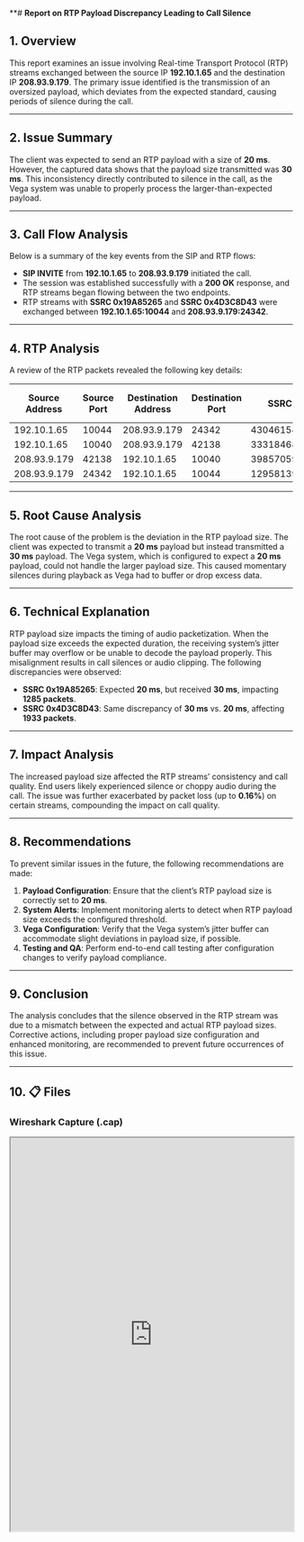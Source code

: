 **# **Report on RTP Payload Discrepancy Leading to Call Silence**

## **1. Overview**
This report examines an issue involving Real-time Transport Protocol (RTP) streams exchanged between the source IP **192.10.1.65** and the destination IP **208.93.9.179**. The primary issue identified is the transmission of an oversized payload, which deviates from the expected standard, causing periods of silence during the call.

---

## **2. Issue Summary**
The client was expected to send an RTP payload with a size of **20 ms**. However, the captured data shows that the payload size transmitted was **30 ms**. This inconsistency directly contributed to silence in the call, as the Vega system was unable to properly process the larger-than-expected payload.

---

## **3. Call Flow Analysis**
Below is a summary of the key events from the SIP and RTP flows:

- **SIP INVITE** from **192.10.1.65** to **208.93.9.179** initiated the call.
- The session was established successfully with a **200 OK** response, and RTP streams began flowing between the two endpoints.
- RTP streams with **SSRC 0x19A85265** and **SSRC 0x4D3C8D43** were exchanged between **192.10.1.65:10044** and **208.93.9.179:24342**.

---

## **4. RTP Analysis**
A review of the RTP packets revealed the following key details:

| **Source Address** | **Source Port** | **Destination Address** | **Destination Port** | **SSRC**       | **Start Time** | **Duration (s)** | **Payload** | **Packets** | **Lost** | **Min Delta (ms)** | **Mean Delta (ms)** | **Max Delta (ms)** | **Min Jitter** | **Mean Jitter** | **Max Jitter** | **Status**  | **SSRC Formatted** | **Lost %** |
|-------------------|-----------------|-----------------------|---------------------|----------------|-----------------|------------------|------------|------------|--------|-------------------|---------------------|--------------------|----------------|-----------------|-----------------|------------|-------------------|------------|
| 192.10.1.65       | 10044           | 208.93.9.179           | 24342               | 430461541      | 55.15717        | 38.651138         | g711U      | 1285       | 2      | 29.776             | 30.102               | 100.001             | 0.00244        | 0.09148         | 2.53189          | Problem    | 0x19a85265         | 0.16       |
| 192.10.1.65       | 10040           | 208.93.9.179           | 42138               | 3331846846     | 4.19609         | 32.870571         | g711U      | 1094       | 1      | 29.224             | 30.074               | 110.043             | 0.02354        | 0.08760         | 3.12769          | Problem    | 0xc697f2be         | 0.09       |
| 208.93.9.179      | 42138           | 192.10.1.65            | 10040               | 3985705944     | 4.18013         | 32.920705         | g711U      | 1645       | 2      | 16.118             | 20.025               | 40.106              | 0.00625        | 0.07054         | 0.54847          | Problem    | 0xed910bd8         | 0.12       |
| 208.93.9.179      | 24342           | 192.10.1.65            | 10044               | 1295813955     | 55.21338        | 38.659701         | g711U      | 1933       | 1      | 18.299             | 20.010               | 40.024              | 0.00550        | 0.08502         | 0.47806          | Problem    | 0x4d3c8d43         | 0.05       |

---

## **5. Root Cause Analysis**
The root cause of the problem is the deviation in the RTP payload size. The client was expected to transmit a **20 ms** payload but instead transmitted a **30 ms** payload. The Vega system, which is configured to expect a **20 ms** payload, could not handle the larger payload size. This caused momentary silences during playback as Vega had to buffer or drop excess data.

---

## **6. Technical Explanation**
RTP payload size impacts the timing of audio packetization. When the payload size exceeds the expected duration, the receiving system’s jitter buffer may overflow or be unable to decode the payload properly. This misalignment results in call silences or audio clipping. The following discrepancies were observed:

- **SSRC 0x19A85265**: Expected **20 ms**, but received **30 ms**, impacting **1285 packets**.
- **SSRC 0x4D3C8D43**: Same discrepancy of **30 ms** vs. **20 ms**, affecting **1933 packets**.

---

## **7. Impact Analysis**
The increased payload size affected the RTP streams’ consistency and call quality. End users likely experienced silence or choppy audio during the call. The issue was further exacerbated by packet loss (up to **0.16%**) on certain streams, compounding the impact on call quality.

---

## **8. Recommendations**
To prevent similar issues in the future, the following recommendations are made:

1. **Payload Configuration**: Ensure that the client’s RTP payload size is correctly set to **20 ms**.
2. **System Alerts**: Implement monitoring alerts to detect when RTP payload size exceeds the configured threshold.
3. **Vega Configuration**: Verify that the Vega system’s jitter buffer can accommodate slight deviations in payload size, if possible.
4. **Testing and QA**: Perform end-to-end call testing after configuration changes to verify payload compliance.

---

## **9. Conclusion**
The analysis concludes that the silence observed in the RTP stream was due to a mismatch between the expected and actual RTP payload sizes. Corrective actions, including proper payload size configuration and enhanced monitoring, are recommended to prevent future occurrences of this issue.

---

## **10. 📋 Files**

### **Wireshark Capture (.cap)**
<iframe src="https://www.cloudshark.org/captures/8b386922a24b" width="100%" height="700px"></iframe>


